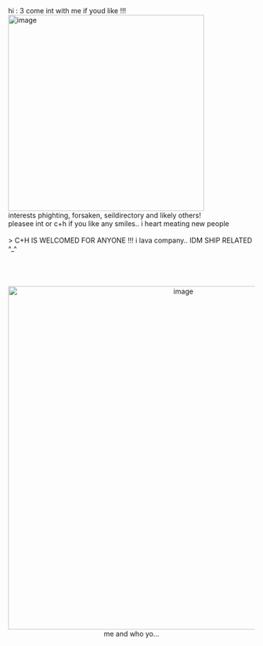 <div align="left">
hi : 3 come int with me if youd like !!!
<img width="400" height="400" alt="image" src="https://github.com/user-attachments/assets/f48b0d7e-afed-45ff-8be3-6b7079bff7ea" />
<br> interests phighting, forsaken, seildirectory and likely others!<br>pleasee int or c+h if you like any smiles.. i heart meating new people<br><br> > C+H IS WELCOMED FOR ANYONE !!! i lava company.. IDM SHIP RELATED ^_^
<div align="center">
<br><br><br><br><img width="700" height="700" alt="image" src="https://github.com/user-attachments/assets/2b0d805b-fe27-4f91-ae1c-6507fc5c7dd2" /><br>me and who yo...


